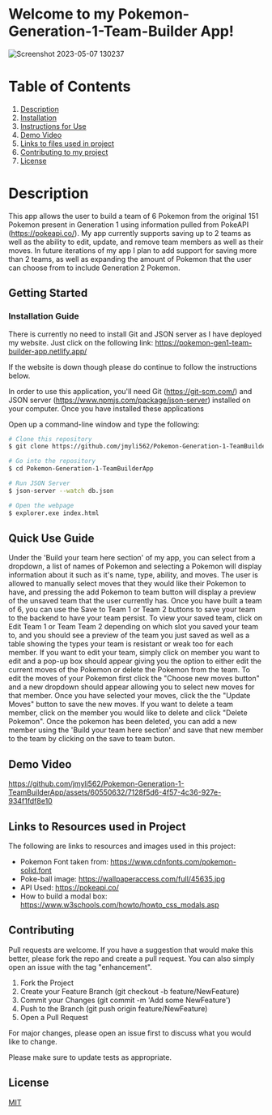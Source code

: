 # Welcome to my Pokemon-Generation-1-Team-Builder App!
![Screenshot 2023-05-07 130237](https://github.com/jmyli562/Pokemon-Generation-1-TeamBuilderApp/assets/60550632/941776ba-93ff-4d29-ab74-34724f28924f)

# Table of Contents  
1. [Description](#description)  
2. [Installation](#installation) 
3. [Instructions for Use](#instructions)
4. [Demo Video](#video)
5. [Links to files used in project](#links)
6. [Contributing to my project](#contributing)
7. [License](#license)


# Description <a name = "description"></a>
This app allows the user to build a team of 6 Pokemon from the original 151 Pokemon present in Generation 1 using information pulled from PokeAPI (https://pokeapi.co/). My app currently supports saving up to 2 teams as well as the ability to edit, update, and remove team members as well as their moves. In future iterations of my app I plan to add support for saving more than 2 teams, as well as expanding the amount of Pokemon that the user can choose from to include Generation 2 Pokemon.

## Getting Started

### Installation Guide <a name = "installation"></a>

There is currently no need to install Git and JSON server as I have deployed my website. Just click on the following link: https://pokemon-gen1-team-builder-app.netlify.app/

If the website is down though please do continue to follow the instructions below.

In order to use this application, you'll need Git (https://git-scm.com/) and JSON server (https://www.npmjs.com/package/json-server) installed on your computer. 
Once you have installed these applications

Open up a command-line window and type the following:
```bash
# Clone this repository
$ git clone https://github.com/jmyli562/Pokemon-Generation-1-TeamBuilderApp.git

# Go into the repository
$ cd Pokemon-Generation-1-TeamBuilderApp

# Run JSON Server
$ json-server --watch db.json

# Open the webpage
$ explorer.exe index.html
```
## Quick Use Guide <a name = "instructions"></a>
Under the 'Build your team here section' of my app, you can select from a dropdown, a list of names of Pokemon and selecting a Pokemon will display information about it such as it's name, type, ability, and moves. The user is allowed to manually select moves that they would like their Pokemon to have, and pressing the add Pokemon to team button will display a preview of the unsaved team that the user currently has. Once you have built a team of 6, you can use the Save to Team 1 or Team 2 buttons to save your team to the backend to have your team persist. To view your saved team, click on Edit Team 1 or Team Team 2 depending on which slot you saved your team to, and you should see a preview of the team you just saved as well as a table showing the types your team is resistant or weak too for each member. If you want to edit your team, simply click on member you want to edit and a pop-up box should appear giving you the option to either edit the current moves of the Pokemon or delete the Pokemon from the team. To edit the moves of your Pokemon first click the "Choose new moves button" and a new dropdown should appear allowing you to select new moves for that member. Once you have selected your moves, click the the "Update Moves" button to save the new moves. If you want to delete a team member, click on the member you would like to delete and click "Delete Pokemon". Once the pokemon has been deleted, you can add a new member using the 'Build your team here section' and save that new member to the team by clicking on the save to team buton.

## Demo Video <a name = "video"></a>

https://github.com/jmyli562/Pokemon-Generation-1-TeamBuilderApp/assets/60550632/7128f5d6-4f57-4c36-927e-934f1fdf8e10

## Links to Resources used in Project <a name = "links"></a>
The following are links to resources and images used in this project:

* Pokemon Font taken from: https://www.cdnfonts.com/pokemon-solid.font
* Poke-ball image: https://wallpaperaccess.com/full/45635.jpg
* API Used: https://pokeapi.co/
* How to build a modal box: https://www.w3schools.com/howto/howto_css_modals.asp

## Contributing <a name = "contributing"></a>

Pull requests are welcome. If you have a suggestion that would make this better, please fork the repo and create a pull request. You can also simply open an issue with the tag "enhancement".
1) Fork the Project
2) Create your Feature Branch (git checkout -b feature/NewFeature)
3) Commit your Changes (git commit -m 'Add some NewFeature')
4) Push to the Branch (git push origin feature/NewFeature)
5) Open a Pull Request

For major changes, please open an issue first
to discuss what you would like to change.

Please make sure to update tests as appropriate.

## License <a name = "license"></a>

[MIT](https://choosealicense.com/licenses/mit/)
